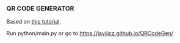 ### QR CODE GENERATOR
Based on [this tutorial](https://www.thonky.com/qr-code-tutorial/introduction).

Run python/main.py or go to https://javiiicz.github.io/QRCodeGen/
